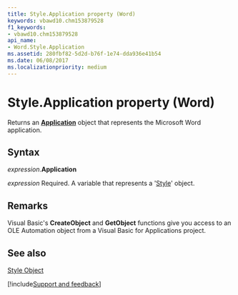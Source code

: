 ```yaml
---
title: Style.Application property (Word)
keywords: vbawd10.chm153879528
f1_keywords:
- vbawd10.chm153879528
api_name:
- Word.Style.Application
ms.assetid: 280fbf82-5d2d-b76f-1e74-dda936e41b54
ms.date: 06/08/2017
ms.localizationpriority: medium
---
```



# Style.Application property (Word)

Returns an **[Application](Word.Application.md)** object that represents the Microsoft Word application.


## Syntax

_expression_.**Application**

_expression_ Required. A variable that represents a '[Style](Word.Style.md)' object.


## Remarks

Visual Basic's **CreateObject** and **GetObject** functions give you access to an OLE Automation object from a Visual Basic for Applications project.


## See also


[Style Object](Word.Style.md)

[!include[Support and feedback](~/includes/feedback-boilerplate.md)]